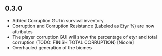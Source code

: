 ## 0.3.0

- Added Corruption GUI in survival inventory
- Corruption and Corruption Resistance (Labeled as Etyr %) are now attributes
- The player corruption GUI will show the percentage of etyr and total corruption (TODO: FINISH TOTAL CORRUPTION) [Nicole]
- Overhauled generation of the biomes